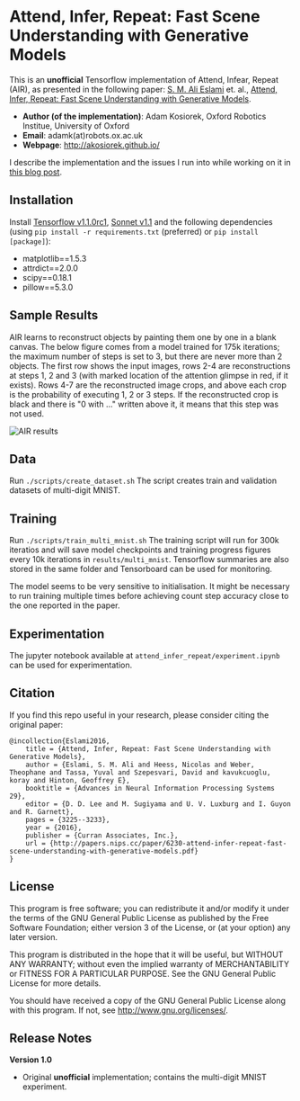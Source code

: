 # Attend, Infer, Repeat: Fast Scene Understanding with Generative Models

This is an **unofficial** Tensorflow implementation of Attend, Infear, Repeat (AIR), as presented in the following paper:
[S. M. Ali Eslami](http://arkitus.com/) et. al., [Attend, Infer, Repeat: Fast Scene Understanding with Generative Models](https://papers.nips.cc/paper/6230-attend-infer-repeat-fast-scene-understanding-with-generative-models).

* **Author (of the implementation)**: Adam Kosiorek, Oxford Robotics Institue, University of Oxford
* **Email**: adamk(at)robots.ox.ac.uk
* **Webpage**: http://akosiorek.github.io/

I describe the implementation and the issues I run into while working on it in [this blog post](http://akosiorek.github.io/ml/2017/09/03/implementing-air.html).


## Installation
Install [Tensorflow v1.1.0rc1](https://www.tensorflow.org/versions/r1.1/install/), [Sonnet v1.1](https://github.com/deepmind/sonnet/tree/3fd7d9d342d9683df83a44ebd048ef0d5668266b) and the following dependencies
 (using `pip install -r requirements.txt` (preferred) or `pip install [package]`):
* matplotlib==1.5.3
* attrdict==2.0.0
* scipy==0.18.1
* pillow==5.3.0

## Sample Results

AIR learns to reconstruct objects by painting them one by one in a blank canvas. The below figure comes from a model trained for 175k iterations; the maximum number of steps is set to 3, but there are never more than 2 objects.
The first row shows the input images, rows 2-4 are reconstructions at steps 1, 2 and 3 (with marked location of the attention glimpse in red, if it exists). Rows 4-7 are the reconstructed image crops, and above each crop is the
probability of executing 1, 2 or 3 steps. If the reconstructed crop is black and there is "0 with ..." written above it, it means that this step was not used.

![AIR results](https://raw.githubusercontent.com/akosiorek/attend_infer_repeat/master/results/progress_fig_175000.jpg "AIR results")

## Data  
Run `./scripts/create_dataset.sh`
The script creates train and validation datasets of multi-digit MNIST.

## Training
Run `./scripts/train_multi_mnist.sh`
The training script will run for 300k iteratios and will save model checkpoints and training progress figures every 10k iterations in `results/multi_mnist`. Tensorflow summaries are also stored in the same folder and Tensorboard can be used for monitoring.

The model seems to be very sensitive to initialisation. It might be necessary to run training multiple times before achieving count step accuracy close to the one reported in the paper.

## Experimentation
The jupyter notebook available at `attend_infer_repeat/experiment.ipynb` can be used for experimentation.

## Citation

If you find this repo useful in your research, please consider citing the original paper:

    @incollection{Eslami2016,
        title = {Attend, Infer, Repeat: Fast Scene Understanding with Generative Models},
        author = {Eslami, S. M. Ali and Heess, Nicolas and Weber, Theophane and Tassa, Yuval and Szepesvari, David and kavukcuoglu, koray and Hinton, Geoffrey E},
        booktitle = {Advances in Neural Information Processing Systems 29},
        editor = {D. D. Lee and M. Sugiyama and U. V. Luxburg and I. Guyon and R. Garnett},
        pages = {3225--3233},
        year = {2016},
        publisher = {Curran Associates, Inc.},
        url = {http://papers.nips.cc/paper/6230-attend-infer-repeat-fast-scene-understanding-with-generative-models.pdf}
    }


## License

This program is free software; you can redistribute it and/or modify it under the terms of the GNU General Public License as published by the Free Software Foundation; either version 3 of the License, or (at your option) any later version.

This program is distributed in the hope that it will be useful, but WITHOUT ANY WARRANTY; without even the implied warranty of MERCHANTABILITY or FITNESS FOR A PARTICULAR PURPOSE. See the GNU General Public License for more details.

You should have received a copy of the GNU General Public License along with this program. If not, see  <http://www.gnu.org/licenses/>.


## Release Notes
**Version 1.0**
* Original **unofficial** implementation; contains the multi-digit MNIST experiment.
